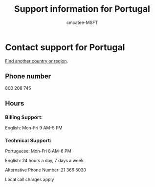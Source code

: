 ﻿---                                
title: Support information for Portugal
author: cmcatee-MSFT
ms.author: cmcatee
manager: mnirkhe
audience: Admin
ms.topic: reference
ms.service: o365-administration
localization_priority: Priority
description: Learn how to contact support for your country or region.
ROBOTS: NOINDEX, NOFOLLOW
---

# Contact support for Portugal

[Find another country or region](../contact-support-for-business-products.md).

## Phone number
800 208 745

## Hours
### Billing Support:

English: Mon-Fri 9 AM-5 PM

### Technical Support:

Portuguese: Mon-Fri 8 AM-6 PM

English: 24 hours a day, 7 days a week

Alternative Phone Number: 21 366 5030

Local call charges apply